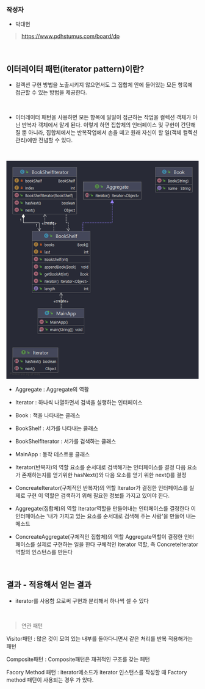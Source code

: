 
### 작성자
* 박대헌
> https://www.pdhstumus.com/board/dp

<br/>

## 이터레이터 패턴(iterator pattern)이란?

* 컬렉션 구현 방법을 노출시키지 않으면서도 그 집합체 안에 들어있는 모든 항목에 접근할 수 있는 방법을 제공한다.

<br/>

* 이터레이터 패턴을 사용하면 모든 항목에 일일이 접근하는 작업을 컬렉션 객체가 아닌 반복자 객체에서 맡게 된다. 
이렇게 하면 집합체의 인터페이스 및 구현이 간단해질 뿐 아니라, 집합체에서는 반복작업에서 손을 떼고 원래 자신이 할 일(객체 컬렉션 관리)에만 전념할 수 있다.




<br/>

![이미지](../../../../images/Iterator.png)

* Aggregate : Aggregate의 역활
* Iterator : 하나씩 나열하면서 검색을 실행하는 인터페이스
* Book : 책을 나타내는 클래스
* BookShelf : 서가를 나타내는 클래스
* BookShelflterator : 서가를 검색하는 클래스
* MainApp : 동작 테스트용 클래스
  


* Iterator(반복자)의 역할
요소를 순서대로 검색해가는 인터페이스를 결정
다음 요소가 존재하는지를 얻기위한 hasNext()와 다음 요소를 얻기 위한 next()를 결정

* ConcreateIterator(구체적인 반복자)의 역할
Iterator가 결정한 인터페이스를 실제로 구현
이 역할은 검색하기 위해 필요한 정보를 가지고 있어야 한다.

* Aggregate(집합체)의 역할
Iterator역할을 만들어내는 인터페이스를 결정한다
이 인터페이스는 '내가 가지고 있는 요소를 순서대로 검색해 주는 사람'을 만들어 내는 메소드

* ConcreateAggregate(구체적인 집합체)의 역할
Aggregate역할이 결정한 인터페이스를 실제로 구현하는 일을 한다
구체적인 Iterator 역할, 즉 ConcreteIterator역할의 인스턴스를 만든다
<br/>

## 결과 - 적용해서 얻는 결과

* iterator를 사용함 으로써 구현과 분리해서 하나씩 셀 수 있다


<br/>

> 연관 패턴

Visitor패턴 : 많은 것이 모여 있는 내부를 돌아다니면서 같은 처리를 반복 적용해가는 패턴

Composite패턴 : Composite패턴은 재귀적인 구조를 갖는 페턴

Facory Method 패턴 : iterator메소드가 iterator 인스턴스를 작성할 때 Factory method 패턴이 사용되는 경우 가 있다.
